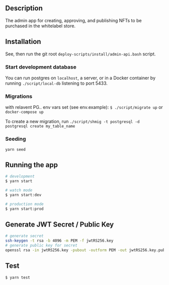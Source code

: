 ## Description

The admin app for creating, approving, and publishing NFTs to be purchased in the whitelabel store.

## Installation

See, then run the git root `deploy-scripts/install/admin-api.bash` script.

### Start development database

You can run postgres on `localhost`, a server, or in a Docker container by running `./script/local-db` listening to port 5433.

### Migrations

with relavent PG.. env vars set (see env.example):
`$ ./script/migrate up` or `docker-compose up`

To create a new migration, run `./script/shmig -t postgresql -d postgresql create my_table_name`

### Seeding

`yarn seed`

## Running the app

```bash
# development
$ yarn start

# watch mode
$ yarn start:dev

# production mode
$ yarn start:prod
```

## Generate JWT Secret / Public Key

```bash
# generate secret
ssh-keygen -t rsa -b 4096 -m PEM -f jwtRS256.key 
# generate public key for secret
openssl rsa -in jwtRS256.key -pubout -outform PEM -out jwtRS256.key.pub
```

## Test

```bash
$ yarn test
```
